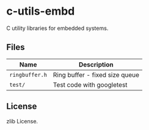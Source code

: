 # c-utils-embd

C utility libraries for embedded systems.

## Files

Name           |Description
---------------|-------------------------------
`ringbuffer.h` | Ring buffer - fixed size queue
`test/`        | Test code with googletest

## License

zlib License.
